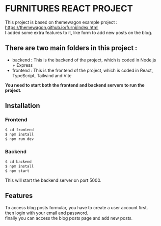 # FURNITURES REACT PROJECT 

This project is based on themewagon example project : https://themewagon.github.io/furni/index.html <br>
I added some extra features to it, like form to add new posts on the blog.

## There are two main folders in this project : 
- backend : This is the backend of the project, which is coded in Node.js + Express
- frontend : This is the frontend of the project, which is coded in React, TypeScript, Tailwind and Vite

**You need to start both the frontend and backend servers to run the project.**

## Installation

### Frontend

```bash
$ cd frontend
$ npm install
$ npm run dev
```

### Backend

```bash
$ cd backend
$ npm install
$ npm start
```
This will start the backend server on port 5000.

## Features

To access blog posts formular, you have to create a user account first. <br>
then login with your email and password. <br>
finally you can access the blog posts page and add new posts. <br>
